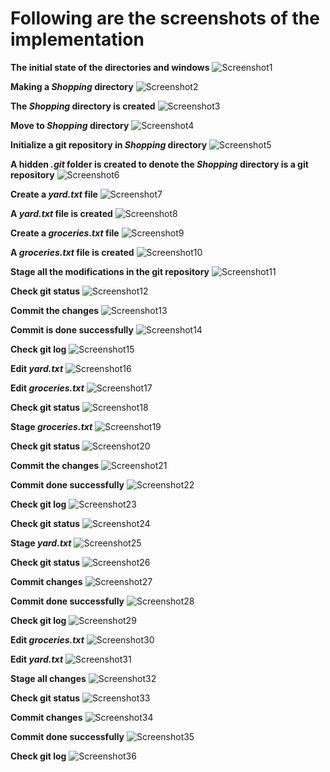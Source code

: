 # Following are the screenshots of the implementation

**The initial state of the directories and windows**
![Screenshot1](https://user-images.githubusercontent.com/58776463/213771325-58aab66b-3c7f-46ce-9eed-3f7b728ab461.png)

**Making a *Shopping* directory**
![Screenshot2](https://user-images.githubusercontent.com/58776463/213771880-2eca2a81-729d-40f7-885c-34aa077a9304.png)

**The *Shopping* directory is created**
![Screenshot3](https://user-images.githubusercontent.com/58776463/213771163-e67aa8e9-cf67-4e15-9918-52e143ad949a.png)

**Move to *Shopping* directory**
![Screenshot4](https://user-images.githubusercontent.com/58776463/213771177-fabcff64-3e48-49eb-971e-fbcdf136ff06.png)

**Initialize a git repository in *Shopping* directory**
![Screenshot5](https://user-images.githubusercontent.com/58776463/213771181-f627f7ac-9adb-497e-a52b-206bdab30edb.png)

**A hidden *.git* folder is created to denote the *Shopping* directory is a git repository**
![Screenshot6](https://user-images.githubusercontent.com/58776463/213771186-93de1136-9fe9-4b65-807c-c41e3f0fd89c.png)

**Create a *yard.txt* file**
![Screenshot7](https://user-images.githubusercontent.com/58776463/213771188-84ae4cac-d00f-45c3-a5c0-fd4b9d2072bc.png)

**A *yard.txt* file is created**
![Screenshot8](https://user-images.githubusercontent.com/58776463/213771195-1b897452-7667-422a-8db4-93f79b46a2a9.png)

**Create a *groceries.txt* file**
![Screenshot9](https://user-images.githubusercontent.com/58776463/213771200-67b12d00-34b5-4e5e-b450-7ec8bbd7bf76.png)

**A *groceries.txt* file is created**
![Screenshot10](https://user-images.githubusercontent.com/58776463/213771201-f0f870c6-eaed-4651-aebf-f97c347c2cc1.png)

**Stage all the modifications in the git repository**
![Screenshot11](https://user-images.githubusercontent.com/58776463/213771204-9b173a3c-713e-488e-83b4-039b635d3337.png)

**Check git status**
![Screenshot12](https://user-images.githubusercontent.com/58776463/213771207-9baac9ea-952c-471d-9efb-c9da93803e22.png)

**Commit the changes**
![Screenshot13](https://user-images.githubusercontent.com/58776463/213771209-ffb4f68f-df3e-4092-8376-334ee5f5331e.png)

**Commit is done successfully**
![Screenshot14](https://user-images.githubusercontent.com/58776463/213771211-636110cc-8acd-459d-b68b-9660d8785666.png)

**Check git log**
![Screenshot15](https://user-images.githubusercontent.com/58776463/213771217-37d7a3be-6139-4092-9bbe-277615da2fa7.png)

**Edit *yard.txt***
![Screenshot16](https://user-images.githubusercontent.com/58776463/213771221-bf35abef-5212-4f17-883c-12cee73a777f.png)

**Edit *groceries.txt***
![Screenshot17](https://user-images.githubusercontent.com/58776463/213771225-838ad088-522f-442d-ab28-72f1261a8c7c.png)

**Check git status**
![Screenshot18](https://user-images.githubusercontent.com/58776463/213771228-b72f5001-dacf-4bdf-836f-6771d839c9f2.png)

**Stage *groceries.txt***
![Screenshot19](https://user-images.githubusercontent.com/58776463/213771238-e3106baf-f82a-42ce-aa7a-a709397303e5.png)

**Check git status**
![Screenshot20](https://user-images.githubusercontent.com/58776463/213771241-47aed077-921c-4316-97db-e1aea0e1c0dd.png)

**Commit the changes**
![Screenshot21](https://user-images.githubusercontent.com/58776463/213771247-c2523c0b-2b4f-4471-82d7-588e79e726c2.png)

**Commit done successfully**
![Screenshot22](https://user-images.githubusercontent.com/58776463/213771250-5db9bf3b-5b27-4705-bb82-7f34b9bff493.png)

**Check git log**
![Screenshot23](https://user-images.githubusercontent.com/58776463/213771254-6aca8260-de40-4523-a0f1-ca6835f62c29.png)

**Check git status**
![Screenshot24](https://user-images.githubusercontent.com/58776463/213771258-d984a25a-aa62-4ad0-9f03-bca2ae5010a6.png)

**Stage *yard.txt***
![Screenshot25](https://user-images.githubusercontent.com/58776463/213771264-f8a1f8d6-5996-4770-bca1-af735eb7af5d.png)

**Check git status**
![Screenshot26](https://user-images.githubusercontent.com/58776463/213771269-00300d81-ff75-4563-9d2b-aaa276a88112.png)

**Commit changes**
![Screenshot27](https://user-images.githubusercontent.com/58776463/213771273-7c4f5475-58da-4759-8563-64349e4abd73.png)

**Commit done successfully**
![Screenshot28](https://user-images.githubusercontent.com/58776463/213771277-3db9b5e0-f690-4498-96e1-213a72f64d9b.png)

**Check git log**
![Screenshot29](https://user-images.githubusercontent.com/58776463/213771279-6f7e5ec7-636e-42de-9958-d22b2406f5a7.png)

**Edit *groceries.txt***
![Screenshot30](https://user-images.githubusercontent.com/58776463/213771280-519f1de1-4b42-4d1e-be4d-16b156da10bf.png)

**Edit *yard.txt***
![Screenshot31](https://user-images.githubusercontent.com/58776463/213771287-358a5245-1421-4a51-9642-0e0e704194be.png)

**Stage all changes**
![Screenshot32](https://user-images.githubusercontent.com/58776463/213771294-6d7a8839-3e4f-4f70-bd07-30c63b9fed46.png)

**Check git status**
![Screenshot33](https://user-images.githubusercontent.com/58776463/213771300-83a83b62-6f5a-4b1e-9bae-aa046fb31182.png)

**Commit changes**
![Screenshot34](https://user-images.githubusercontent.com/58776463/213771304-342186a6-37f3-46e7-943a-ba8de6a5d6ba.png)

**Commit done successfully**
![Screenshot35](https://user-images.githubusercontent.com/58776463/213771314-6007de42-1038-4bd1-8c15-5c0100606adb.png)

**Check git log**
![Screenshot36](https://user-images.githubusercontent.com/58776463/213771320-86c3f4aa-b0a0-46a2-87f9-7adfece76ea2.png)
